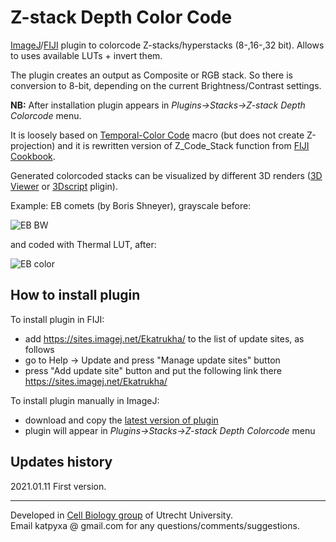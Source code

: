 # Z-stack Depth Color Code

[ImageJ](https://imagej.nih.gov/ij/)/[FIJI](http://fiji.sc/) plugin to colorcode Z-stacks/hyperstacks (8-,16-,32 bit). Allows to uses available LUTs + invert them. 

The plugin creates an output as Composite or RGB stack. So there is conversion to 8-bit, depending on the current Brightness/Contrast settings.

**NB:** After installation plugin appears in *Plugins->Stacks->Z-stack Depth Colorcode* menu.

It is loosely based on [Temporal-Color Code](https://imagej.net/Temporal-Color_Code) macro (but does not create Z-projection) and it is rewritten version of Z_Code_Stack function from [FIJI Cookbook](https://github.com/fiji/cookbook).

Generated colorcoded stacks can be visualized by different 3D renders ([3D Viewer](https://imagej.nih.gov/ij/plugins/3d-viewer/) or [3Dscript](https://bene51.github.io/3Dscript/) pligin).

Example: EB comets (by Boris Shneyer), grayscale before: 


![EB BW](http://katpyxa.info/software/ZstackDepthColorCode/EB_colored_BW.gif "EB stack BW")


and coded with Thermal LUT, after:


![EB color](http://katpyxa.info/software/ZstackDepthColorCode/EB_colored_thermal.gif "EB stack color")



## How to install plugin

To install plugin in FIJI:

* add https://sites.imagej.net/Ekatrukha/ to the list of update sites, as follows
* go to Help -> Update and press "Manage update sites" button
* press "Add update site" button and put the following link there https://sites.imagej.net/Ekatrukha/

To install plugin manually in ImageJ:

* download and copy the [latest version of plugin](https://github.com/ekatrukha/ZstackDepthColorCode/blob/main/target/ZstackDepthColorCode_-0.0.1.jar?raw=true) 
* plugin will appear in _Plugins->Stacks->Z-stack Depth Colorcode_ menu

## Updates history

2021.01.11 First version.

---
Developed in [Cell Biology group](http://cellbiology.science.uu.nl/) of Utrecht University.  
Email katpyxa @ gmail.com for any questions/comments/suggestions.

